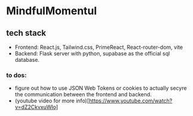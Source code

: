 # MindfulMomentul

## tech stack

- Frontend: React.js, Tailwind.css, PrimeReact, React-router-dom, vite
- Backend: Flask server with python, supabase as the official sql database.

### to dos:

- figure out how to use JSON Web Tokens or cookies to actually secyre the communication between the frontend and backend.
- (youtube video for more info)[https://www.youtube.com/watch?v=dZ2CkvxuWIo]
